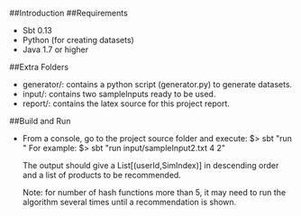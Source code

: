 ##Introduction 
##Requirements

* Sbt 0.13
* Python (for creating datasets)
* Java 1.7 or higher

##Extra Folders

* generator/: contains a python script (generator.py) to generate datasets.
* input/: contains two sampleInputs ready to be used.
* report/: contains the latex source for this project report.

##Build and Run

* From a console, go to the project source folder and execute: 
	$> sbt "run <path to input> <number of hash functions> <user to be recommended>"
  For example:
    $> sbt "run input/sampleInput2.txt 4 2" 

   The output should give a List[(userId,SimIndex)] in descending order and 
   a list of products to be recommended.
   
   Note: for number of hash functions more than 5, it may need to run the algorithm 
   several times until a recommendation is shown.
   
